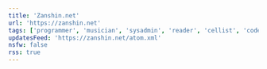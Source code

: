 ```yaml
---
title: 'Zanshin.net'
url: 'https://zanshin.net'
tags: ['programmer', 'musician', 'sysadmin', 'reader', 'cellist', 'code prole', 'technologist']
updatesFeed: 'https://zanshin.net/atom.xml'
nsfw: false
rss: true
---
```

